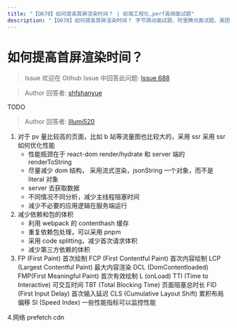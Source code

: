 ```yaml
---
title: "【Q670】如何提高首屏渲染时间？ | 前端工程化,perf高频面试题"
description: "【Q670】如何提高首屏渲染时间？ 字节跳动面试题、阿里腾讯面试题、美团小米面试题。"
---
```


# 如何提高首屏渲染时间？

> Issue
> 欢迎在 Gtihub Issue 中回答此问题: [Issue 688](https://github.com/shfshanyue/Daily-Question/issues/688)

> Author
> 回答者: [shfshanyue](https://github.com/shfshanyue)

TODO

> Author
> 回答者: [illumi520](https://github.com/illumi520)

1. 对于 pv 量比较高的页面，比如 b 站等流量图也比较大的，采用 ssr
   采用 ssr 如何优化性能
   - 性能瓶颈在于 react-dom render/hydrate 和 server 端的 renderToString
   - 尽量减少 dom 结构， 采用流式渲染，jsonString 一个对象，而不是 literal 对象
   - server 去获取数据
   - 不同情况不同分析，减少主线程阻塞时间
   - 减少不必要的应用逻辑在服务端运行
2. 减少依赖和包的体积
   - 利用 webpack 的 contenthash 缓存
   - 重复依赖包处理，可以采用 pnpm
   - 采用 code splitting，减少首次请求体积
   - 减少第三方依赖的体积
3. FP (First Paint) 首次绘制
   FCP (First Contentful Paint) 首次内容绘制
   LCP (Largest Contentful Paint) 最大内容渲染
   DCL (DomContentloaded)
   FMP(First Meaningful Paint) 首次有效绘制
   L (onLoad)
   TTI (Time to Interactive) 可交互时间
   TBT (Total Blocking Time) 页面阻塞总时长
   FID (First Input Delay) 首次输入延迟
   CLS (Cumulative Layout Shift) 累积布局偏移
   SI (Speed Index)
   一些性能指标可以监控性能

4.网络 prefetch cdn
